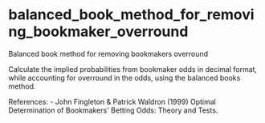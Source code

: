 # balanced_book_method_for_removing_bookmaker_overround
Balanced book method for removing bookmakers overround

Calculate the implied probabilities from bookmaker odds in decimal format, 
while accounting for overround in the odds, using the balanced books method.

References:
    - John Fingleton & Patrick Waldron (1999) Optimal Determination of Bookmakers' Betting Odds: Theory and Tests.

